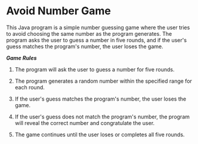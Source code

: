 # Avoid Number Game

This Java program is a simple number guessing game where the user tries to avoid choosing the same number as the program generates. 
The program asks the user to guess a number in five rounds, and if the user's guess matches the program's number, the user loses the game.

**_Game Rules_**

1. The program will ask the user to guess a number for five rounds.

2. The program generates a random number within the specified range for each round.

3. If the user's guess matches the program's number, the user loses the game.

4. If the user's guess does not match the program's number, the program will reveal the correct number and congratulate the user.

5. The game continues until the user loses or completes all five rounds.
